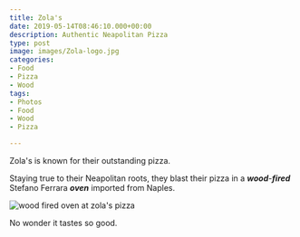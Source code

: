 ```yaml
---
title: Zola's
date: 2019-05-14T08:46:10.000+00:00
description: Authentic Neapolitan Pizza
type: post
image: images/Zola-logo.jpg
categories:
- Food
- Pizza
- Wood
tags:
- Photos
- Food
- Wood
- Pizza

---
```

Zola's is known for their outstanding pizza.

Staying true to their Neapolitan roots, they blast their pizza in a **_wood_**-**_fired_** Stefano Ferrara **_oven_** imported from Naples.

![wood fired oven at zola's pizza](/resources/zola-oven.jpg "Zola's wood fired oven")

No wonder it tastes so good.